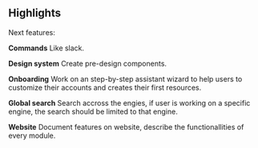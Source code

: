
## Highlights 
Next features:

**Commands**
Like slack.

**Design system**
Create pre-design components.

**Onboarding**
Work on an step-by-step assistant wizard to help users to customize their accounts and creates their first resources.

**Global search**
Search accross the engies, if user is working on a specific engine, the search should be limited to that engine. 


**Website**
Document features on website, describe the functionallities of every module.
